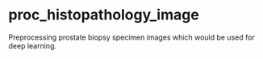 # proc_histopathology_image
Preprocessing prostate biopsy specimen images which would be used for deep learning.
